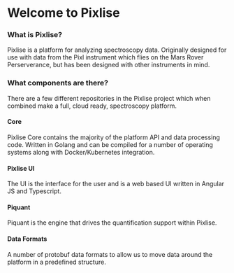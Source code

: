 # Welcome to Pixlise

### What is Pixlise?

Pixlise is a platform for analyzing spectroscopy data. Originally designed for use with data from the Pixl instrument
which flies on the Mars Rover Perserverance, but has been designed with other instruments in mind.

### What components are there?

There are a few different repositories in the Pixlise project which when combined make a full, cloud ready, spectroscopy platform.

#### Core

Pixlise Core contains the majority of the platform API and data processing code. Written in Golang and can be compiled for a number of operating systems along with Docker/Kubernetes integration.

#### Pixlise UI

The UI is the interface for the user and is a web based UI written in Angular JS and Typescript.

#### Piquant

Piquant is the engine that drives the quantification support within Pixlise.

#### Data Formats

A number of protobuf data formats to allow us to move data around the platform in a predefined structure.
